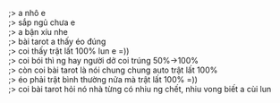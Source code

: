 ;> a nhô e<br>
;> sắp ngủ chưa e<br>
;> a bận xíu nhe<br>
;> bài tarot a thấy éo đúng<br>
;> coi thấy trật lất 100% lun e =))<br>
;> coi bói thì ng hay người dở coi trúng 50%->100%<br>
;> còn coi bài tarot là nói chung chung auto trật lất 100%<br>
;> éo phải trật bình thường nửa mà trật lất 100% =))<br>
;> coi bài tarot hỏi nó nhà từng có nhiu ng chết, nhiu vong biết a cùi lun
